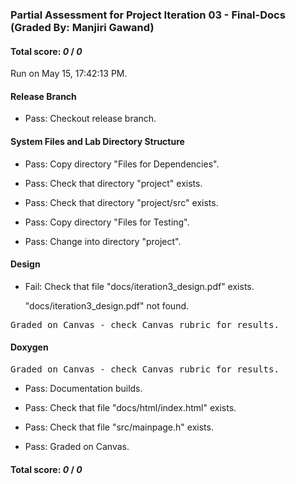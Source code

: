 ### Partial Assessment for Project Iteration 03 - Final-Docs (Graded By: Manjiri Gawand)

#### Total score: _0_ / _0_

Run on May 15, 17:42:13 PM.


#### Release Branch

+ Pass: Checkout release branch.




#### System Files and Lab Directory Structure

+ Pass: Copy directory "Files for Dependencies".



+ Pass: Check that directory "project" exists.

+ Pass: Check that directory "project/src" exists.

+ Pass: Copy directory "Files for Testing".



+ Pass: Change into directory "project".


#### Design

+ Fail: Check that file "docs/iteration3_design.pdf" exists.

     "docs/iteration3_design.pdf" not found.


<pre>Graded on Canvas - check Canvas rubric for results.</pre>


#### Doxygen


<pre>Graded on Canvas - check Canvas rubric for results.</pre>

+ Pass: Documentation builds.



+ Pass: Check that file "docs/html/index.html" exists.

+ Pass: Check that file "src/mainpage.h" exists.

+ Pass: Graded on Canvas.



#### Total score: _0_ / _0_

